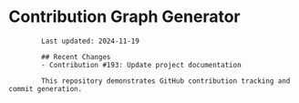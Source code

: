 # Contribution Graph Generator
            
            Last updated: 2024-11-19
            
            ## Recent Changes
            - Contribution #193: Update project documentation
            
            This repository demonstrates GitHub contribution tracking and commit generation.
        